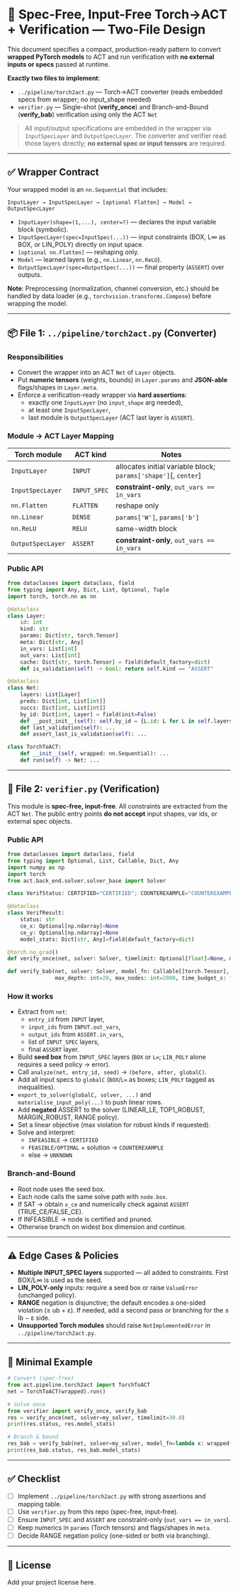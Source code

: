# 🧩 Spec-Free, Input-Free Torch→ACT + Verification — Two-File Design

This document specifies a compact, production-ready pattern to convert **wrapped PyTorch models** to ACT
and run verification with **no external inputs or specs** passed at runtime.

**Exactly two files to implement**:
- `../pipeline/torch2act.py` — Torch→ACT converter (reads embedded specs from wrapper; no input_shape needed)
- `verifier.py` — Single-shot (**verify_once**) and Branch-and-Bound (**verify_bab**) verification using only the ACT `Net`

> All input/output specifications are embedded in the wrapper via `InputSpecLayer` and `OutputSpecLayer`.
> The converter and verifier read those layers directly; **no external spec or input tensors** are required.

---

## ✅ Wrapper Contract

Your wrapped model is an `nn.Sequential` that includes:

```
InputLayer → InputSpecLayer → [optional Flatten] → Model → OutputSpecLayer
```

- `InputLayer(shape=(1,...), center=?)` — declares the input variable block (symbolic).
- `InputSpecLayer(spec=InputSpec(...))` — input constraints (BOX, L∞ as BOX, or LIN_POLY) directly on input space.
- `[optional nn.Flatten]` — reshaping only.
- `Model` — learned layers (e.g., `nn.Linear`, `nn.ReLU`).
- `OutputSpecLayer(spec=OutputSpec(...))` — final property (`ASSERT`) over outputs.

**Note**: Preprocessing (normalization, channel conversion, etc.) should be handled by data loader (e.g., `torchvision.transforms.Compose`) before wrapping the model.

---

## 📦 File 1: `../pipeline/torch2act.py` (Converter)

### Responsibilities
- Convert the wrapper into an ACT `Net` of `Layer` objects.
- Put **numeric tensors** (weights, bounds) in `Layer.params` and **JSON-able** flags/shapes in `Layer.meta`.
- Enforce a verification-ready wrapper via **hard assertions**:
  - exactly one `InputLayer` (no `input_shape` arg needed),
  - at least one `InputSpecLayer`,
  - last module is `OutputSpecLayer` (ACT last layer is `ASSERT`).

### Module → ACT Layer Mapping
| Torch module | ACT kind | Notes |
|--------------|----------|-------|
| `InputLayer` | `INPUT` | allocates initial variable block; `params['shape']`[, `center`] |
| `InputSpecLayer` | `INPUT_SPEC` | **constraint-only**, `out_vars == in_vars` |
| `nn.Flatten` | `FLATTEN` | reshape only |
| `nn.Linear` | `DENSE` | `params['W']`, `params['b']` |
| `nn.ReLU` | `RELU` | same-width block |
| `OutputSpecLayer` | `ASSERT` | **constraint-only**, `out_vars == in_vars` |

### Public API
```python
from dataclasses import dataclass, field
from typing import Any, Dict, List, Optional, Tuple
import torch, torch.nn as nn

@dataclass
class Layer:
    id: int
    kind: str
    params: Dict[str, torch.Tensor]
    meta: Dict[str, Any]
    in_vars: List[int]
    out_vars: List[int]
    cache: Dict[str, torch.Tensor] = field(default_factory=dict)
    def is_validation(self) -> bool: return self.kind == "ASSERT"

@dataclass
class Net:
    layers: List[Layer]
    preds: Dict[int, List[int]]
    succs: Dict[int, List[int]]
    by_id: Dict[int, Layer] = field(init=False)
    def __post_init__(self): self.by_id = {L.id: L for L in self.layers}
    def last_validation(self): ...
    def assert_last_is_validation(self): ...

class TorchToACT:
    def __init__(self, wrapped: nn.Sequential): ...
    def run(self) -> Net: ...
```

---

## 📁 File 2: `verifier.py` (Verification)

This module is **spec-free, input-free**. All constraints are extracted from the ACT `Net`.
The public entry points **do not accept** input shapes, var ids, or external spec objects.

### Public API
```python
from dataclasses import dataclass, field
from typing import Optional, List, Callable, Dict, Any
import numpy as np
import torch
from act.back_end.solver.solver_base import Solver

class VerifStatus: CERTIFIED="CERTIFIED"; COUNTEREXAMPLE="COUNTEREXAMPLE"; UNKNOWN="UNKNOWN"

@dataclass
class VerifResult:
    status: str
    ce_x: Optional[np.ndarray]=None
    ce_y: Optional[np.ndarray]=None
    model_stats: Dict[str, Any]=field(default_factory=dict)

@torch.no_grad()
def verify_once(net, solver: Solver, timelimit: Optional[float]=None, maximize_violation: bool=False) -> VerifResult: ...

def verify_bab(net, solver: Solver, model_fn: Callable[[torch.Tensor], torch.Tensor],
               max_depth: int=20, max_nodes: int=2000, time_budget_s: float=300.0) -> VerifResult: ...
```

### How it works
- Extract from `net`:
  - `entry_id` from `INPUT` layer,
  - `input_ids` from `INPUT.out_vars`,
  - `output_ids` from `ASSERT.in_vars`,
  - list of `INPUT_SPEC` layers,
  - final `ASSERT` layer.
- Build **seed box** from `INPUT_SPEC` layers (`BOX` or `L∞`; `LIN_POLY` alone requires a seed policy → error).
- Call `analyze(net, entry_id, seed)` → `(before, after, globalC)`.
- Add all input specs to `globalC` (`BOX`/`L∞` as boxes; `LIN_POLY` tagged as inequalities).
- `export_to_solver(globalC, solver, ...)` and `materialise_input_poly(...)` to push linear rows.
- Add **negated** ASSERT to the solver (LINEAR_LE, TOP1_ROBUST, MARGIN_ROBUST, RANGE policy).
- Set a linear objective (max violation for robust kinds if requested).
- Solve and interpret:
  - `INFEASIBLE` → `CERTIFIED`
  - `FEASIBLE/OPTIMAL` + solution → `COUNTEREXAMPLE`
  - else → `UNKNOWN`

### Branch-and-Bound
- Root node uses the seed box.
- Each node calls the same solve path with `node.box`.
- If SAT → obtain `x_ce` and numerically check against `ASSERT` (TRUE_CE/FALSE_CE).
- If INFEASIBLE → node is certified and pruned.
- Otherwise branch on widest box dimension and continue.

---

## ⚠️ Edge Cases & Policies

- **Multiple INPUT_SPEC layers** supported — all added to constraints. First BOX/L∞ is used as the seed.
- **LIN_POLY-only** inputs: require a seed box or raise `ValueError` (unchanged policy).
- **RANGE** negation is disjunctive; the default encodes a one-sided violation (≥ ub + ε). If needed, add a second pass or branching for the ≤ lb − ε side.
- **Unsupported Torch modules** should raise `NotImplementedError` in `../pipeline/torch2act.py`.

---

## 🧪 Minimal Example

```python
# Convert (spec-free)
from act.pipeline.torch2act import TorchToACT
net = TorchToACT(wrapped).run()

# Solve once
from verifier import verify_once, verify_bab
res = verify_once(net, solver=my_solver, timelimit=30.0)
print(res.status, res.model_stats)

# Branch & bound
res_bab = verify_bab(net, solver=my_solver, model_fn=lambda x: wrapped(x), max_depth=18, time_budget_s=120.0)
print(res_bab.status, res_bab.model_stats)
```

---

## ✅ Checklist

- [ ] Implement `../pipeline/torch2act.py` with strong assertions and mapping table.
- [ ] Use `verifier.py` from this repo (spec-free, input-free).
- [ ] Ensure `INPUT_SPEC` and `ASSERT` are constraint-only (`out_vars == in_vars`).
- [ ] Keep numerics in `params` (Torch tensors) and flags/shapes in `meta`.
- [ ] Decide RANGE negation policy (one-sided or both via branching).

---

## 📜 License

Add your project license here.
